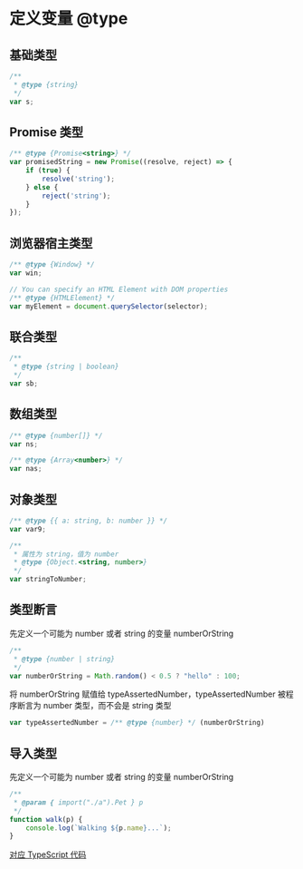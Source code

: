 # 定义变量 @type

## 基础类型

``` js
/**
 * @type {string}
 */
var s;
```

## Promise 类型

``` js
/** @type {Promise<string>} */
var promisedString = new Promise((resolve, reject) => {
	if (true) {
		resolve('string');
	} else {
		reject('string');
	}
});
```

## 浏览器宿主类型

``` js
/** @type {Window} */
var win;

// You can specify an HTML Element with DOM properties
/** @type {HTMLElement} */
var myElement = document.querySelector(selector);
```

## 联合类型

``` js
/**
 * @type {string | boolean}
 */
var sb;
```

## 数组类型

``` js
/** @type {number[]} */
var ns;

/** @type {Array<number>} */
var nas;
```

## 对象类型

``` js
/** @type {{ a: string, b: number }} */
var var9;

/**
 * 属性为 string，值为 number
 * @type {Object.<string, number>}
 */
var stringToNumber;
```

## 类型断言

先定义一个可能为 number 或者 string 的变量 numberOrString

``` js
/**
 * @type {number | string}
 */
var numberOrString = Math.random() < 0.5 ? "hello" : 100;
```

将 numberOrString 赋值给 typeAssertedNumber，typeAssertedNumber 被程序断言为 number 类型，而不会是 string 类型

``` js
var typeAssertedNumber = /** @type {number} */ (numberOrString)
```

## 导入类型

先定义一个可能为 number 或者 string 的变量 numberOrString

``` js
/**
 * @param { import("./a").Pet } p
 */
function walk(p) {
	console.log(`Walking ${p.name}...`);
}
```

[对应 TypeScript 代码](../typescript/type.md)
